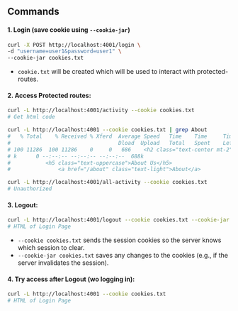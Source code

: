 ## Commands

#### 1. Login (save cookie using `--cookie-jar`)

```sh
curl -X POST http://localhost:4001/login \
-d "username=user1&password=user1" \
--cookie-jar cookies.txt
```
* `cookie.txt` will be created which will be used to interact with protected-routes.

#### 2. Access Protected routes:

```sh
curl -L http://localhost:4001/activity --cookie cookies.txt
# Get html code

curl -L http://localhost:4001 --cookie cookies.txt | grep About
#   % Total    % Received % Xferd  Average Speed   Time    Time     Time  Current
#                                  Dload  Upload   Total   Spent    Left  Speed
# 100 11286  100 11286    0     0   686    <h2 class="text-center mt-2">About 4001</h2>
# k      0 --:--:-- --:--:-- --:--:--  688k
#           <h5 class="text-uppercase">About Us</h5>
#               <a href="/about" class="text-light">About</a>
```

```sh
curl -L http://localhost:4001/all-activity --cookie cookies.txt
# Unauthorized
```


#### 3. Logout:

```sh
curl -L http://localhost:4001/logout --cookie cookies.txt --cookie-jar cookies.txt
# HTML of Login Page
```
* `--cookie cookies.txt` sends the session cookies so the server knows which session to clear.
* `--cookie-jar cookies.txt` saves any changes to the cookies (e.g., if the server invalidates the session).

#### 4. Try access after Logout (wo logging in):

```sh
curl -L http://localhost:4001 --cookie cookies.txt
# HTML of Login Page
```

